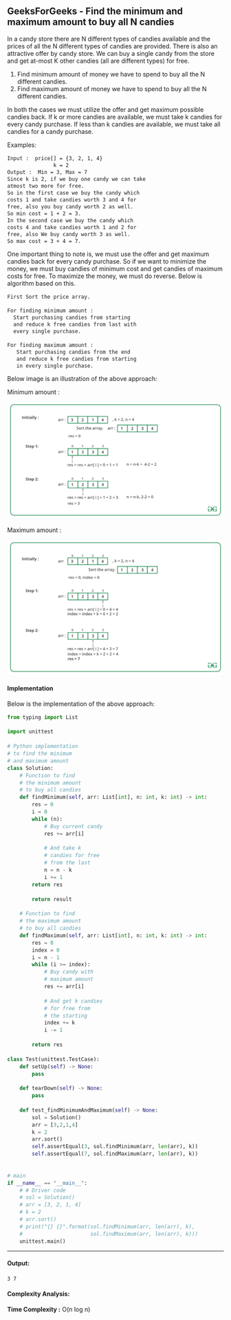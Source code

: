 ## GeeksForGeeks - Find the minimum and maximum amount to buy all N candies

In a candy store there are N different types of candies available and the prices of all the N different types of candies are provided. There is also an attractive offer by candy store. We can buy a single candy from the store and get at-most K other candies (all are different types) for free.

1. Find minimum amount of money we have to spend to buy all the N different candies.
2. Find maximum amount of money we have to spend to buy all the N different candies.

In both the cases we must utilize the offer and get maximum possible candies back. If k or more candies are available, we must take k candies for every candy purchase. If less than k candies are available, we must take all candies for a candy purchase.

Examples:

```
Input :  price[] = {3, 2, 1, 4}
               k = 2
Output :  Min = 3, Max = 7
Since k is 2, if we buy one candy we can take 
atmost two more for free.
So in the first case we buy the candy which 
costs 1 and take candies worth 3 and 4 for 
free, also you buy candy worth 2 as well.
So min cost = 1 + 2 = 3.
In the second case we buy the candy which 
costs 4 and take candies worth 1 and 2 for 
free, also We buy candy worth 3 as well.
So max cost = 3 + 4 = 7.
```

One important thing to note is, we must use the offer and get maximum candies back for every candy purchase. So if we want to minimize the money, we must buy candies of minimum cost and get candies of maximum costs for free. To maximize the money, we must do reverse. Below is algorithm based on this.

```
First Sort the price array.

For finding minimum amount :
  Start purchasing candies from starting 
  and reduce k free candies from last with
  every single purchase.

For finding maximum amount : 
   Start purchasing candies from the end 
   and reduce k free candies from starting 
   in every single purchase.
```

Below image is an illustration of the above approach:

Minimum amount :

![Image 1](Image_1.png)

Maximum amount :

![Image 2](Image_2.png)

#### Implementation

Below is the implementation of the above approach:

```python
from typing import List

import unittest

# Python implementation
# to find the minimum
# and maximum amount
class Solution:
    # Function to find
    # the minimum amount
    # to buy all candies
    def findMinimum(self, arr: List[int], n: int, k: int) -> int:
        res = 0
        i = 0
        while (n):
            # Buy current candy
            res += arr[i]

            # And take k
            # candies for free
            # from the last
            n = n - k
            i += 1
        return res

        return result

    # Function to find
    # the maximum amount
    # to buy all candies
    def findMaximum(self, arr: List[int], n: int, k: int) -> int:
        res = 0
        index = 0
        i = n - 1
        while (i >= index):
            # Buy candy with
            # maximum amount
            res += arr[i]

            # And get k candies
            # for free from
            # the starting
            index += k
            i -= 1

        return res

class Test(unittest.TestCase):
    def setUp(self) -> None:
        pass

    def tearDown(self) -> None:
        pass

    def test_findMinimumAndMaximum(self) -> None:
        sol = Solution()
        arr = [3,2,1,4]
        k = 2
        arr.sort()
        self.assertEqual(3, sol.findMinimum(arr, len(arr), k))
        self.assertEqual(7, sol.findMaximum(arr, len(arr), k))


# main
if __name__ == "__main__":
    # # Driver code
    # sol = Solution()
    # arr = [3, 2, 1, 4]
    # k = 2
    # arr.sort()
    # print("{} {}".format(sol.findMinimum(arr, len(arr), k),
    #                      sol.findMaximum(arr, len(arr), k)))
    unittest.main()
```
____

#### Output:

```
3 7
```

#### Complexity Analysis:

**Time Complexity :** O(n log n)